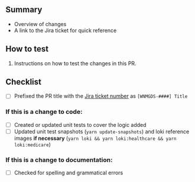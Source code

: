 ## Summary

- Overview of changes
- A link to the Jira ticket for quick reference

## How to test

1. Instructions on how to test the changes in this PR.

## Checklist

- [ ] Prefixed the PR title with the [Jira ticket number](https://jira.cms.gov/projects/WNMGDS/) as `[WNMGDS-####] Title`

<!-- Feel free to remove items or sections that are not applicable -->

### If this is a change to code:

- [ ] Created or updated unit tests to cover the logic added
- [ ] Updated unit test snapshots (`yarn update-snapshots`) and loki reference images **if necessary** (`yarn loki && yarn loki:healthcare && yarn loki:medicare`)

### If this is a change to documentation:

- [ ] Checked for spelling and grammatical errors
